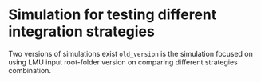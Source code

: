 # Simulation for testing different integration strategies

Two versions of simulations exist
`old_version` is the simulation focused on using LMU input
root-folder version on comparing different strategies combination.
